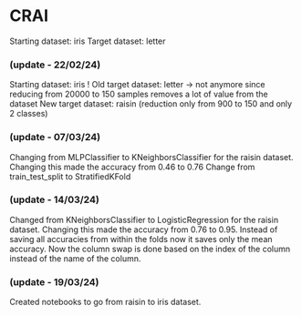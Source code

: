 # CRAI

Starting dataset: iris
Target dataset: letter

### (update - 22/02/24)
Starting dataset: iris
! Old target dataset: letter -> not anymore since reducing from 20000 to 150 samples removes a lot of value from the dataset 
New target dataset: raisin (reduction only from 900 to 150 and only 2 classes)

### (update - 07/03/24)
Changing from MLPClassifier to KNeighborsClassifier for the raisin dataset. Changing this made the accuracy from 0.46 to 0.76
Change from train_test_split to StratifiedKFold

### (update - 14/03/24)
Changed from KNeighborsClassifier to LogisticRegression for the raisin dataset. Changing this made the accuracy from 0.76 to 0.95.
Instead of saving all accuracies from within the folds now it saves only the mean accuracy.
Now the column swap is done based on the index of the column instead of the name of the column.

### (update - 19/03/24)
Created notebooks to go from raisin to iris dataset.
